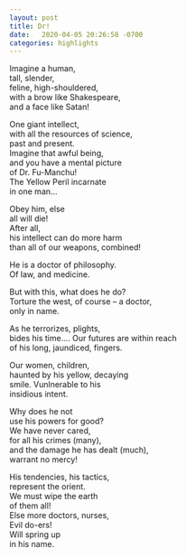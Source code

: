 ```yaml
---
layout: post
title: Dr!
date:   2020-04-05 20:26:58 -0700
categories: highlights
---
```

Imagine a human,  
tall, slender,  
feline, high-shouldered,  
with a brow like Shakespeare,  
and a face like Satan!  

One giant intellect,  
with all the resources of science,  
past and present.  
Imagine that awful being,  
and you have a mental picture  
of Dr. Fu-Manchu!  
The Yellow Peril incarnate  
in one man...  

Obey him, else  
all will die!  
After all,  
his intellect can do more harm  
than all of our weapons, combined!  

He is a doctor of philosophy.  
Of law, and medicine.  

But with this, what does he do?  
Torture the west, of course – a doctor,  
only in name.  

As he terrorizes, plights,  
bides his time…. 
Our futures are within reach  
of his long, jaundiced, fingers.  

Our women, children,  
haunted by his yellow, decaying  
smile. Vunlnerable to his  
insidious intent.  

Why does he not  
use his powers for good?  
We have never cared,  
for all his crimes (many),  
and the damage he has dealt (much),  
warrant no mercy!  

His tendencies, his tactics,  
represent the orient.  
We must wipe the earth  
of them all!  
Else more doctors, nurses,  
Evil do-ers!  
Will spring up  
in his name.
